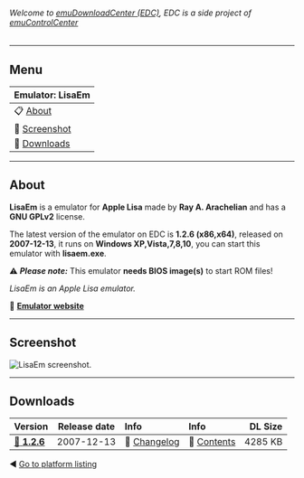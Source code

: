 ###### Welcome to [emuDownloadCenter (EDC)](https://github.com/PhoenixInteractiveNL/emuDownloadCenter/wiki/), EDC is a side project of [emuControlCenter](https://github.com/PhoenixInteractiveNL/emuControlCenter/wiki/)
***
## Menu
| **Emulator: LisaEm** |
|:---------|
| :clipboard: [About](#about) |
| :sunrise: [Screenshot](#screenshot) |
| :floppy_disk: [Downloads](#downloads) |
***
## About
**LisaEm** is a emulator for **Apple Lisa** made by **Ray A. Arachelian** and has a **GNU GPLv2** license.

The latest version of the emulator on EDC is **1.2.6 (x86,x64)**, released on **2007-12-13**, it runs on **Windows XP,Vista,7,8,10**, you can start this emulator with **lisaem.exe**.

:warning: _**Please note:**_ This emulator **needs BIOS image(s)** to start ROM files!

_LisaEm is an Apple Lisa emulator._

:link: [**Emulator website**](http://lisaem.sunder.net/)
***
## Screenshot
![](https://raw.githubusercontent.com/PhoenixInteractiveNL/emuDownloadCenter/master/hooks/lisaem/screen.jpg "LisaEm screenshot.")
***
## Downloads
| Version  | Release date  | Info       | Info       | DL Size    |
|:---------|:-------------:|:-----------|:-----------|-----------:|
| [:floppy_disk: **1.2.6**](https://github.com/PhoenixInteractiveNL/edc-repo0004/raw/master/lisaem/1.2.6.7z) | 2007-12-13 | :page_facing_up: [Changelog](https://github.com/PhoenixInteractiveNL/edc-repo0004/blob/master/lisaem/1.2.6_changelog.txt) | :mag_right: [Contents](https://github.com/PhoenixInteractiveNL/edc-repo0004/blob/master/lisaem/1.2.6_contents.txt) | 4285 KB |

:arrow_backward: [Go to platform listing](https://github.com/PhoenixInteractiveNL/emuDownloadCenter/wiki/EDC-Platform-List)

